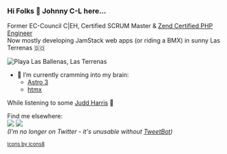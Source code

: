 ### Hi Folks 👋 Johnny C-L here...
Former EC-Council C|EH, Certified SCRUM Master & [Zend Certified PHP Engineer](https://www.zend-zce.com/en/yellow-pages/ZEND028318)  
Now mostly developing JamStack web apps (or riding a BMX) in sunny Las Terrenas :dominican_republic:

![Playa Las Ballenas, Las Terrenas](https://jchlu.d.pr/i/bAPpGS+)
- 🌱 I’m currently cramming into my brain:
  - [Astro 3](https://astro.build)
  - [htmx](https://htmx.org/) 

While listening to some [Judd Harris](https://juddharris.com/) :musical_note:      
  
Find me elsewhere:  
[![](https://jchlu.d.pr/AYTC1J/IQ3CcpWzyH+)](https://www.instagram.com/jchlu/)
[![](https://jchlu.d.pr/fDGQeV/j39RlkWQt1+)](https://www.linkedin.com/in/jchlu/)    
_(I'm no longer on Twitter - it's unusable without [TweetBot](https://tapbots.com/tweetbot/))_




<sup>[Icons by Icons8](https://icons8.com/icons)</sup>

<!--
**jchlu/jchlu** is a ✨ _special_ ✨ repository because its `README.md` (this file) appears on your GitHub profile.

Here are some ideas to get you started:

- 🔭 I’m currently working on ...
- 🌱 I’m currently learning ...
- 👯 I’m looking to collaborate on ...
- 🤔 I’m looking for help with ...
- 💬 Ask me about ...
- 📫 How to reach me: ...
- 😄 Pronouns: ...
- ⚡ Fun fact: ...
-->
